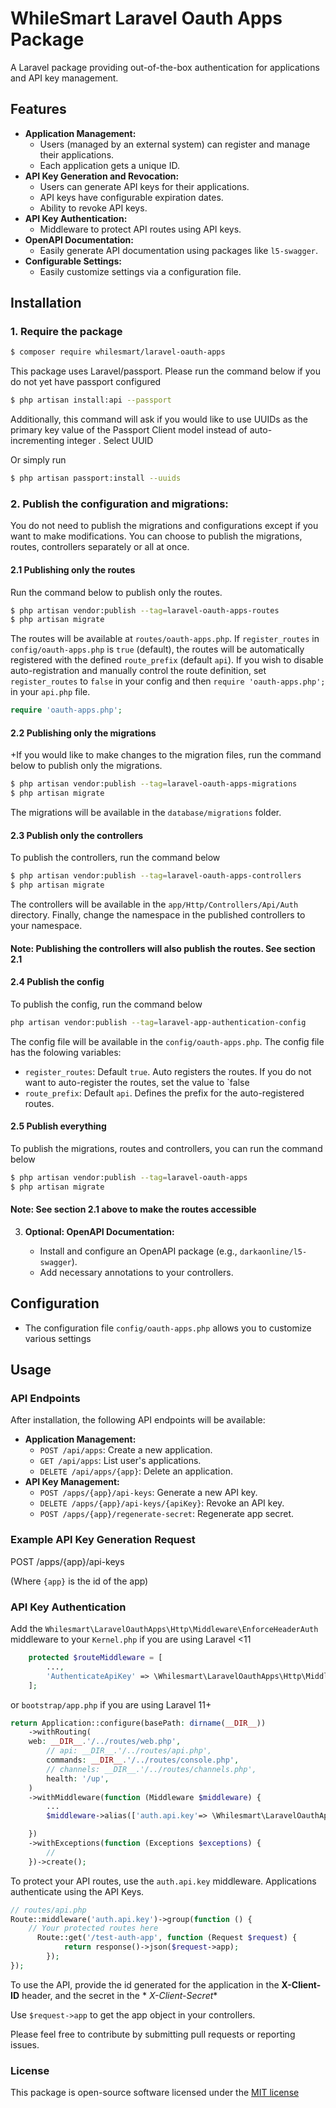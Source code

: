 # WhileSmart Laravel Oauth Apps Package

A Laravel package providing out-of-the-box authentication for applications and API key management.

## Features

* **Application Management:**
    * Users (managed by an external system) can register and manage their applications.
    * Each application gets a unique ID.
* **API Key Generation and Revocation:**
    * Users can generate API keys for their applications.
    * API keys have configurable expiration dates.
    * Ability to revoke API keys.
* **API Key Authentication:**
    * Middleware to protect API routes using API keys.
* **OpenAPI Documentation:**
    * Easily generate API documentation using packages like `l5-swagger`.
* **Configurable Settings:**
    * Easily customize settings via a configuration file.

## Installation

### 1. Require the package

   ```bash
   $ composer require whilesmart/laravel-oauth-apps
   ```

This package uses Laravel/passport. Please run the command below if you do not yet have passport configured

```bash
$ php artisan install:api --passport
```

Additionally, this command will ask if you would like to use UUIDs as the primary key value of the Passport Client model
instead of auto-incrementing integer
. Select UUID

Or simply run

```bash
$ php artisan passport:install --uuids
```

### 2. Publish the configuration and migrations:

You do not need to publish the migrations and configurations except if you want to make modifications. You can choose to
publish
the migrations, routes, controllers separately or all at once.

#### 2.1 Publishing only the routes

Run the command below to publish only the routes.

```bash
$ php artisan vendor:publish --tag=laravel-oauth-apps-routes
$ php artisan migrate
```

The routes will be available at `routes/oauth-apps.php`. If `register_routes` in `config/oauth-apps.php`
is `true` (default), the routes will be automatically registered with the defined `route_prefix` (default `api`). If you
wish to disable auto-registration and manually control the route definition, set `register_routes` to `false` in your
config and then `require 'oauth-apps.php';` in your `api.php` file.

```php
require 'oauth-apps.php';
```

#### 2.2 Publishing only the migrations

+If you would like to make changes to the migration files, run the command below to publish only the migrations.

```bash
$ php artisan vendor:publish --tag=laravel-oauth-apps-migrations
$ php artisan migrate
```

The migrations will be available in the `database/migrations` folder.

#### 2.3 Publish only the controllers

To publish the controllers, run the command below

```bash
$ php artisan vendor:publish --tag=laravel-oauth-apps-controllers
$ php artisan migrate
```

The controllers will be available in the `app/Http/Controllers/Api/Auth` directory.
Finally, change the namespace in the published controllers to your namespace.

#### Note: Publishing the controllers will also publish the routes. See section 2.1

#### 2.4 Publish  the config

To publish the config, run the command below

```bash
php artisan vendor:publish --tag=laravel-app-authentication-config
```

The config file will be available in the `config/oauth-apps.php`.
The config file has the folowing variables:

- `register_routes`: Default `true`. Auto registers the routes. If you do not want to auto-register the routes, set the
  value to `false
- `route_prefix`: Default `api`. Defines the prefix for the auto-registered routes.

#### 2.5 Publish everything

To publish the migrations, routes and controllers, you can run the command below

```bash
$ php artisan vendor:publish --tag=laravel-oauth-apps
$ php artisan migrate
```

#### Note: See section 2.1 above to make the routes accessible

3. **Optional: OpenAPI Documentation:**

    * Install and configure an OpenAPI package (e.g., `darkaonline/l5-swagger`).
    * Add necessary annotations to your controllers.

## Configuration

* The configuration file `config/oauth-apps.php` allows you to customize various settings

## Usage

### API Endpoints

After installation, the following API endpoints will be available:

* **Application Management:**
    * `POST /api/apps`: Create a new application.
    * `GET /api/apps`: List user's applications.
    * `DELETE /api/apps/{app}`: Delete an application.
* **API Key Management:**
    * `POST /apps/{app}/api-keys`: Generate a new API key.
    * `DELETE /apps/{app}/api-keys/{apiKey}`: Revoke an API key.
    * `POST /apps/{app}/regenerate-secret`: Regenerate app secret.

### Example API Key Generation Request

POST /apps/{app}/api-keys

(Where `{app}` is the id of the app)

### API Key Authentication

Add the `Whilesmart\LaravelOauthApps\Http\Middleware\EnforceHeaderAuth` middleware to your `Kernel.php` if
you are using Laravel <11

```php
    protected $routeMiddleware = [
        ...,
        'AuthenticateApiKey' => \Whilesmart\LaravelOauthApps\Http\Middleware\EnforceHeaderAuth::class,
    ];

```

or `bootstrap/app.php` if you are using Laravel 11+

```php
return Application::configure(basePath: dirname(__DIR__))
    ->withRouting(
    web: __DIR__.'/../routes/web.php',
        // api: __DIR__.'/../routes/api.php',
        commands: __DIR__.'/../routes/console.php',
        // channels: __DIR__.'/../routes/channels.php',
        health: '/up',
    )
    ->withMiddleware(function (Middleware $middleware) {
        ...
        $middleware->alias(['auth.api.key'=> \Whilesmart\LaravelOauthApps\Http\Middleware\EnforceHeaderAuth::class]);

    })
    ->withExceptions(function (Exceptions $exceptions) {
        //
    })->create();
```

To protect your API routes, use the `auth.api.key` middleware. Applications authenticate using the API Keys.

```php
// routes/api.php
Route::middleware('auth.api.key')->group(function () {
    // Your protected routes here
      Route::get('/test-auth-app', function (Request $request) {
            return response()->json($request->app);
        });
});
```

To use the API, provide the id generated for the application in the **X-Client-ID** header, and the secret in the *
*X-Client-Secret**

Use ```$request->app``` to get the app object in your controllers.

Please feel free to contribute by submitting pull requests or reporting issues.

### License

This package is open-source software licensed under the [MIT license](LICENSE.md)
